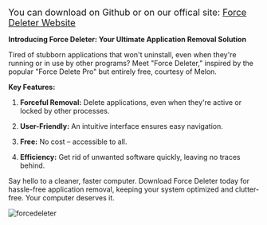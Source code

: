 <font size="4">You can download on Github or on our offical site:
[Force Deleter Website](https://cutt.ly/twx82old)</font>

**Introducing Force Deleter: Your Ultimate Application Removal Solution**

Tired of stubborn applications that won't uninstall, even when they're running or in use by other programs? Meet "Force Deleter," inspired by the popular "Force Delete Pro" but entirely free, courtesy of Melon.

**Key Features:**

1. **Forceful Removal:** Delete applications, even when they're active or locked by other processes.

2. **User-Friendly:** An intuitive interface ensures easy navigation.

3. **Free:** No cost – accessible to all.

5. **Efficiency:** Get rid of unwanted software quickly, leaving no traces behind.

Say hello to a cleaner, faster computer. Download Force Deleter today for hassle-free application removal, keeping your system optimized and clutter-free. Your computer deserves it.


![forcedeleter](https://github.com/patrickStar109/ForceDeleter/assets/61595428/e43b77f1-b1ca-4d97-bdcc-90947d38524a)

